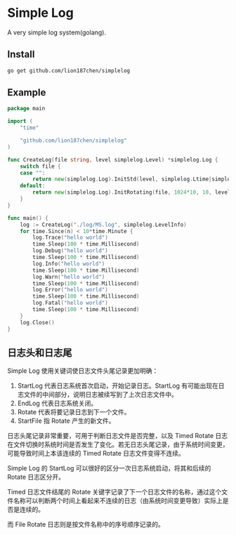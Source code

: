 # Simple Log

A very simple log system(golang).

## Install

```bash
go get github.com/lion187chen/simplelog
```

## Example

```go
package main

import (
    "time"

    "github.com/lion187chen/simplelog"
)

func CreateLog(file string, level simplelog.Level) *simplelog.Log {
    switch file {
    case "":
        return new(simplelog.Log).InitStd(level, simplelog.Ltime|simplelog.Lfile|simplelog.Llevel)
    default:
        return new(simplelog.Log).InitRotating(file, 1024*10, 10, level)
    }
}

func main() {
    log := CreateLog("./log/MS.log", simplelog.LevelInfo)
    for time.Since(n) < 10*time.Minute {
        log.Trace("hello world")
        time.Sleep(100 * time.Millisecond)
        log.Debug("hello world")
        time.Sleep(100 * time.Millisecond)
        log.Info("hello world")
        time.Sleep(100 * time.Millisecond)
        log.Warn("hello world")
        time.Sleep(100 * time.Millisecond)
        log.Error("hello world")
        time.Sleep(100 * time.Millisecond)
        log.Fatal("hello world")
        time.Sleep(100 * time.Millisecond)
    }
    log.Close()
}
```

## 日志头和日志尾

Simple Log 使用关键词使日志文件头尾记录更加明确：

1. StartLog 代表日志系统首次启动，开始记录日志。StartLog 有可能出现在日志文件的中间部分，说明日志被续写到了上次日志文件中。
2. EndLog 代表日志系统关闭。
3. Rotate 代表将要记录日志到下一个文件。
4. StartFile 指 Rotate 产生的新文件。

日志头尾记录非常重要，可用于判断日志文件是否完整，以及 Timed Rotate 日志在文件切换时系统时间是否发生了变化。若无日志头尾记录，由于系统时间变更，可能导致时间上本该连续的 Timed Rotate 日志文件变得不连续。

Simple Log 的 StartLog 可以很好的区分一次日志系统启动，将其和后续的 Rotate 日志区分开。

Timed 日志文件结尾的 Rotate 关键字记录了下一个日志文件的名称，通过这个文件名称可以判断两个时间上看起来不连续的日志（由系统时间变更导致）实际上是否是连续的。

而 File Rotate 日志则是按文件名称中的序号顺序记录的。
